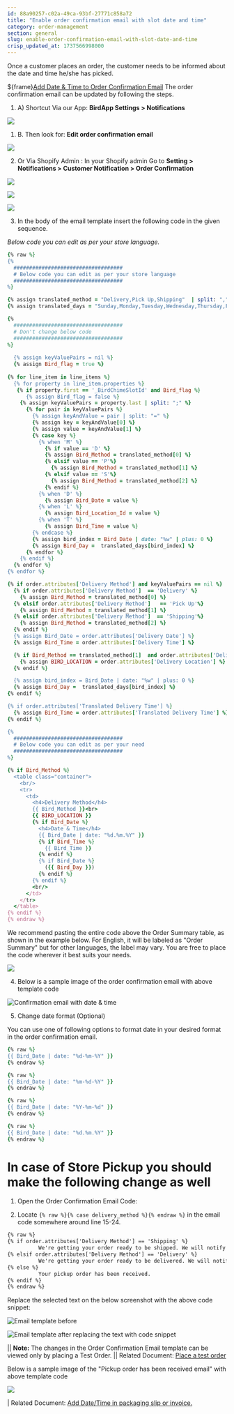 ```yaml
---
id: 88a90257-c02a-49ca-93bf-27771c858a72
title: "Enable order confirmation email with slot date and time"
category: order-management
section: general
slug: enable-order-confirmation-email-with-slot-date-and-time
crisp_updated_at: 1737566998000
---
```


Once a customer places an order, the customer needs to be informed about the date and time he/she has picked.

${frame}[Add Date & Time to Order Confirmation Email](https://www.loom.com/embed/9321a70d903743d581d5e98d8e61086a)
The order confirmation email can be updated by following the steps.

1. A) Shortcut Via our App: **BirdApp Settings > Notifications**

![](https://storage.crisp.chat/users/helpdesk/website/ca826b447482b000/notification-menu_17qic4j.png)

1. B. Then look for: **Edit order confirmation email**

![](https://storage.crisp.chat/users/helpdesk/website/ca826b447482b000/screenshot-2025-01-14-174151_1yuaa5d.png)

2. Or Via Shopify Admin : In your Shopify admin Go to **Setting > Notifications > Customer Notification > Order Confirmation**

![](https://storage.crisp.chat/users/helpdesk/website/ca826b447482b000/cusnotif_73nnd4.png)

![](https://storage.crisp.chat/users/helpdesk/website/ca826b447482b000/screenshot-2025-01-14-174518_1rdfv3l.png)

![](https://storage.crisp.chat/users/helpdesk/website/ca826b447482b000/screenshot-2025-01-14-174652_1m61qn1.png)

3. In the body of the email template insert the following code in the given sequence.

*Below code you can edit as per your store language.*
```ruby
{% raw %}
{% 
  ###################################
  # Below code you can edit as per your store language
  ###################################
%}

{% assign translated_method = "Delivery,Pick Up,Shipping"  | split: "," %}
{% assign translated_days = "Sunday,Monday,Tuesday,Wednesday,Thursday,Friday,Saturday"  | split: "," %}

{% 
  ###################################
  # Don't change below code
  ###################################
%}
  
  {% assign keyValuePairs = nil %}
  {% assign Bird_flag = true %}
        
{% for line_item in line_items %}
  {% for property in line_item.properties %}
   {% if property.first == '_BirdChimeSlotId' and Bird_flag %}
      {% assign Bird_flag = false %}  
    {% assign keyValuePairs = property.last | split: ";" %}
      {% for pair in keyValuePairs %}
        {% assign keyAndValue = pair | split: "=" %}
        {% assign key = keyAndValue[0] %}
        {% assign value = keyAndValue[1] %}
        {% case key %}
          {% when 'M' %}
            {% if value == 'D' %}
            {% assign Bird_Method = translated_method[0] %}
            {% elsif value == 'P'%}
              {% assign Bird_Method = translated_method[1] %}
            {% elsif value == 'S'%}
              {% assign Bird_Method = translated_method[2] %}
            {% endif %}
          {% when 'D' %}
            {% assign Bird_Date = value %}
          {% when 'L' %}
            {% assign Bird_Location_Id = value %}
          {% when 'T' %}
            {% assign Bird_Time = value %}
        {% endcase %}
        {% assign bird_index = Bird_Date | date: "%w" | plus: 0 %}
        {% assign Bird_Day =  translated_days[bird_index] %}
      {% endfor %}
    {% endif %}
  {% endfor %}
{% endfor %}

{% if order.attributes['Delivery Method'] and keyValuePairs == nil %}
  {% if order.attributes['Delivery Method']  == 'Delivery' %}
    {% assign Bird_Method = translated_method[0] %}
  {% elsif order.attributes['Delivery Method']   == 'Pick Up'%}
    {% assign Bird_Method = translated_method[1] %}
  {% elsif order.attributes['Delivery Method']  == 'Shipping'%}
    {% assign Bird_Method = translated_method[2] %}
  {% endif %}
  {% assign Bird_Date = order.attributes['Delivery Date'] %}
  {% assign Bird_Time = order.attributes['Delivery Time'] %} 

  {% if Bird_Method == translated_method[1]  and order.attributes['Delivery Location'] %}
    {% assign BIRD_LOCATION = order.attributes['Delivery Location'] %}
  {% endif %}

  {% assign bird_index = Bird_Date | date: "%w" | plus: 0 %}
  {% assign Bird_Day =  translated_days[bird_index] %}
{% endif %}

{% if order.attributes['Translated Delivery Time'] %}
  {% assign Bird_Time = order.attributes['Translated Delivery Time'] %} 
{% endif %}

{% 
  ###################################
  # Below code you can edit as per your need
  ###################################
%}

{% if Bird_Method %}
  <table class="container">
    <br/>
    <tr>
      <td>
        <h4>Delivery Method</h4>
        {{ Bird_Method }}<br>
        {{ BIRD_LOCATION }}
        {% if Bird_Date %}
          <h4>Date & Time</h4>
          {{ Bird_Date | date: "%d.%m.%Y" }}
          {% if Bird_Time %}
            {{ Bird_Time }}
          {% endif %}
          {% if Bird_Date %}
            ({{ Bird_Day }})
          {% endif %}
        {% endif %}
        <br/>
      </td>
    </tr>
  </table>
{% endif %}
{% endraw %}
```

We recommend pasting the entire code above the Order Summary table, as shown in the example below. For English, it will be labeled as "Order Summary" but for other languages, the label may vary. You are free to place the code wherever it best suits your needs.

![](https://storage.crisp.chat/users/helpdesk/website/ca826b447482b000/screenshot-2023-07-24-at-12000_158ssv4.png)

4. Below is a sample image of the order confirmation email with above template code

![Confirmation email with date & time](https://storage.crisp.chat/users/helpdesk/website/ca826b447482b000/screenshot-2024-05-01-at-45214_l0mxb2.png)

5. Change date format (Optional)

You can use one of following options to format date in your desired format in the order confirmation email.
```ruby
{% raw %}
{{ Bird_Date | date: "%d-%m-%Y" }}
{% endraw %}
```

```ruby
{% raw %}
{{ Bird_Date | date: "%m-%d-%Y" }}
{% endraw %}
```

```ruby
{% raw %}
{{ Bird_Date | date: "%Y-%m-%d" }}
{% endraw %}
```

```ruby
{% raw %}
{{ Bird_Date | date: "%d.%m.%Y" }}
{% endraw %}
```

# In case of Store Pickup you should make the following change as well

1. Open the Order Confirmation Email Code:

2. Locate `{% raw %}{% case delivery_method %}{% endraw %}`  in the email code somewhere around line 15-24.

```html
{% raw %}
{% if order.attributes['Delivery Method'] == 'Shipping' %}
          We're getting your order ready to be shipped. We will notify you when it has been sent.
{% elsif order.attributes['Delivery Method'] == 'Delivery' %}
          We're getting your order ready to be delivered. We will notify you when it has been sent.
{% else %}
          Your pickup order has been received.
{% endif %}
{% endraw %}
```

Replace the selected text on the below screenshot with the above code snippet:

![Email template before](https://storage.crisp.chat/users/helpdesk/website/ca826b447482b000/screenshot-2024-10-28-at-14243_1wbhlpg.png)

![Email template after replacing the text with code snippet](https://storage.crisp.chat/users/helpdesk/website/ca826b447482b000/screenshot-2024-10-28-at-20738_d7462v.png)

|| **Note:** The changes in the Order Confirmation Email template can be viewed only by placing a Test Order.
|| Related Document: [Place a test order](https://help.birdchime.com/en-us/article/place-a-test-order-13fhz0a/)

Below is a sample image of the "Pickup order has been received email" with above template code

![](https://storage.crisp.chat/users/helpdesk/website/ca826b447482b000/untitled_11max54.png)

| Related Document: [Add Date/Time in packaging slip or invoice.](https://help.birdchime.com/en-us/article/add-datetime-in-packaging-slip-or-invoice-m9smdk/)
